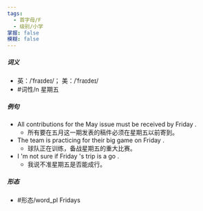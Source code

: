 ```yaml
---
tags:
  - 首字母/F
  - 级别/小学
掌握: false
模糊: false
---
```

##### 词义
- 英：/ˈfraɪdeɪ/； 美：/ˈfraɪdeɪ/
- #词性/n  星期五
##### 例句
- All contributions for the May issue must be received by Friday .
	- 所有要在五月这一期发表的稿件必须在星期五以前寄到。
- The team is practicing for their big game on Friday .
	- 球队正在训练，备战星期五的重大比赛。
- I 'm not sure if Friday 's trip is a go .
	- 我说不准星期五是否能成行。
##### 形态
- #形态/word_pl Fridays
